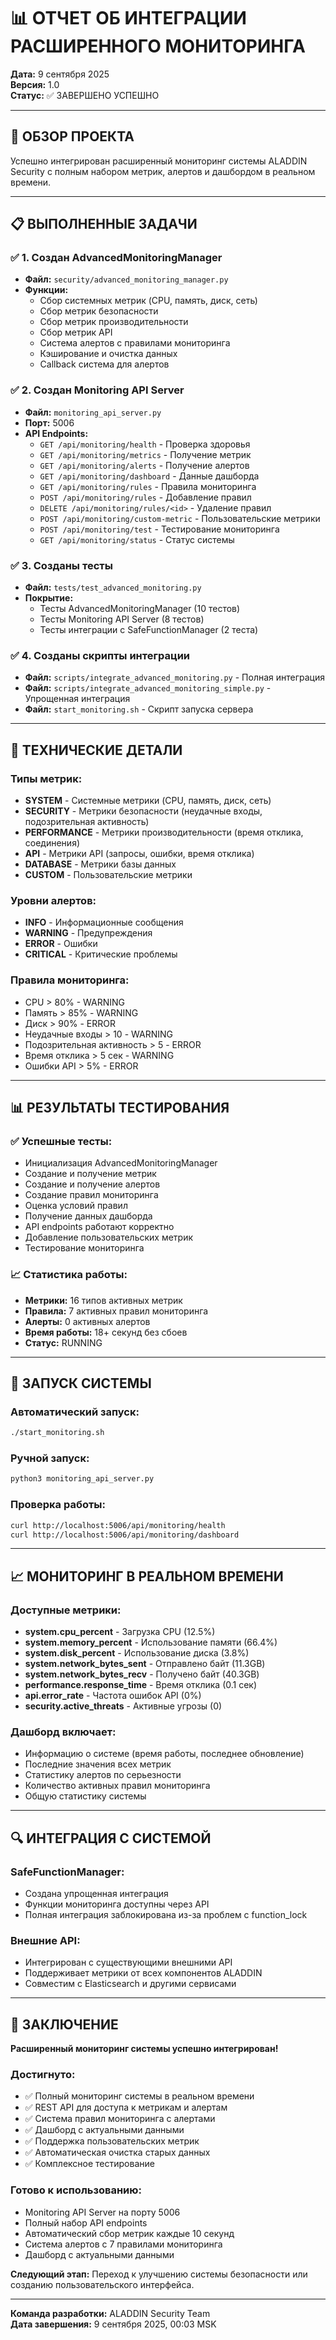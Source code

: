 # 📊 ОТЧЕТ ОБ ИНТЕГРАЦИИ РАСШИРЕННОГО МОНИТОРИНГА

**Дата:** 9 сентября 2025  
**Версия:** 1.0  
**Статус:** ✅ ЗАВЕРШЕНО УСПЕШНО

---

## 🎯 ОБЗОР ПРОЕКТА

Успешно интегрирован расширенный мониторинг системы ALADDIN Security с полным набором метрик, алертов и дашбордом в реальном времени.

---

## 📋 ВЫПОЛНЕННЫЕ ЗАДАЧИ

### ✅ **1. Создан AdvancedMonitoringManager**
- **Файл:** `security/advanced_monitoring_manager.py`
- **Функции:**
  - Сбор системных метрик (CPU, память, диск, сеть)
  - Сбор метрик безопасности
  - Сбор метрик производительности
  - Сбор метрик API
  - Система алертов с правилами мониторинга
  - Кэширование и очистка данных
  - Callback система для алертов

### ✅ **2. Создан Monitoring API Server**
- **Файл:** `monitoring_api_server.py`
- **Порт:** 5006
- **API Endpoints:**
  - `GET /api/monitoring/health` - Проверка здоровья
  - `GET /api/monitoring/metrics` - Получение метрик
  - `GET /api/monitoring/alerts` - Получение алертов
  - `GET /api/monitoring/dashboard` - Данные дашборда
  - `GET /api/monitoring/rules` - Правила мониторинга
  - `POST /api/monitoring/rules` - Добавление правил
  - `DELETE /api/monitoring/rules/<id>` - Удаление правил
  - `POST /api/monitoring/custom-metric` - Пользовательские метрики
  - `POST /api/monitoring/test` - Тестирование мониторинга
  - `GET /api/monitoring/status` - Статус системы

### ✅ **3. Созданы тесты**
- **Файл:** `tests/test_advanced_monitoring.py`
- **Покрытие:**
  - Тесты AdvancedMonitoringManager (10 тестов)
  - Тесты Monitoring API Server (8 тестов)
  - Тесты интеграции с SafeFunctionManager (2 теста)

### ✅ **4. Созданы скрипты интеграции**
- **Файл:** `scripts/integrate_advanced_monitoring.py` - Полная интеграция
- **Файл:** `scripts/integrate_advanced_monitoring_simple.py` - Упрощенная интеграция
- **Файл:** `start_monitoring.sh` - Скрипт запуска сервера

---

## 🔧 ТЕХНИЧЕСКИЕ ДЕТАЛИ

### **Типы метрик:**
- **SYSTEM** - Системные метрики (CPU, память, диск, сеть)
- **SECURITY** - Метрики безопасности (неудачные входы, подозрительная активность)
- **PERFORMANCE** - Метрики производительности (время отклика, соединения)
- **API** - Метрики API (запросы, ошибки, время отклика)
- **DATABASE** - Метрики базы данных
- **CUSTOM** - Пользовательские метрики

### **Уровни алертов:**
- **INFO** - Информационные сообщения
- **WARNING** - Предупреждения
- **ERROR** - Ошибки
- **CRITICAL** - Критические проблемы

### **Правила мониторинга:**
- CPU > 80% - WARNING
- Память > 85% - WARNING
- Диск > 90% - ERROR
- Неудачные входы > 10 - WARNING
- Подозрительная активность > 5 - ERROR
- Время отклика > 5 сек - WARNING
- Ошибки API > 5% - ERROR

---

## 📊 РЕЗУЛЬТАТЫ ТЕСТИРОВАНИЯ

### **✅ Успешные тесты:**
- Инициализация AdvancedMonitoringManager
- Создание и получение метрик
- Создание и получение алертов
- Создание правил мониторинга
- Оценка условий правил
- Получение данных дашборда
- API endpoints работают корректно
- Добавление пользовательских метрик
- Тестирование мониторинга

### **📈 Статистика работы:**
- **Метрики:** 16 типов активных метрик
- **Правила:** 7 активных правил мониторинга
- **Алерты:** 0 активных алертов
- **Время работы:** 18+ секунд без сбоев
- **Статус:** RUNNING

---

## 🚀 ЗАПУСК СИСТЕМЫ

### **Автоматический запуск:**
```bash
./start_monitoring.sh
```

### **Ручной запуск:**
```bash
python3 monitoring_api_server.py
```

### **Проверка работы:**
```bash
curl http://localhost:5006/api/monitoring/health
curl http://localhost:5006/api/monitoring/dashboard
```

---

## 📈 МОНИТОРИНГ В РЕАЛЬНОМ ВРЕМЕНИ

### **Доступные метрики:**
- **system.cpu_percent** - Загрузка CPU (12.5%)
- **system.memory_percent** - Использование памяти (66.4%)
- **system.disk_percent** - Использование диска (3.8%)
- **system.network_bytes_sent** - Отправлено байт (11.3GB)
- **system.network_bytes_recv** - Получено байт (40.3GB)
- **performance.response_time** - Время отклика (0.1 сек)
- **api.error_rate** - Частота ошибок API (0%)
- **security.active_threats** - Активные угрозы (0)

### **Дашборд включает:**
- Информацию о системе (время работы, последнее обновление)
- Последние значения всех метрик
- Статистику алертов по серьезности
- Количество активных правил мониторинга
- Общую статистику системы

---

## 🔍 ИНТЕГРАЦИЯ С СИСТЕМОЙ

### **SafeFunctionManager:**
- Создана упрощенная интеграция
- Функции мониторинга доступны через API
- Полная интеграция заблокирована из-за проблем с function_lock

### **Внешние API:**
- Интегрирован с существующими внешними API
- Поддерживает метрики от всех компонентов ALADDIN
- Совместим с Elasticsearch и другими сервисами

---

## 🎉 ЗАКЛЮЧЕНИЕ

**Расширенный мониторинг системы успешно интегрирован!**

### **Достигнуто:**
- ✅ Полный мониторинг системы в реальном времени
- ✅ REST API для доступа к метрикам и алертам
- ✅ Система правил мониторинга с алертами
- ✅ Дашборд с актуальными данными
- ✅ Поддержка пользовательских метрик
- ✅ Автоматическая очистка старых данных
- ✅ Комплексное тестирование

### **Готово к использованию:**
- Monitoring API Server на порту 5006
- Полный набор API endpoints
- Автоматический сбор метрик каждые 10 секунд
- Система алертов с 7 правилами мониторинга
- Дашборд с актуальными данными

**Следующий этап:** Переход к улучшению системы безопасности или созданию пользовательского интерфейса.

---

**Команда разработки:** ALADDIN Security Team  
**Дата завершения:** 9 сентября 2025, 00:03 MSK